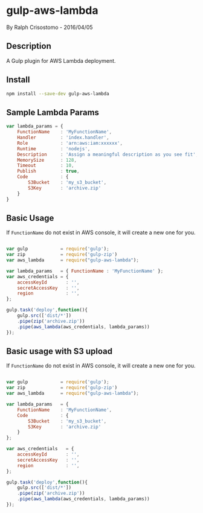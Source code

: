 # gulp-aws-lambda
By Ralph Crisostomo - 2016/04/05

## Description
A Gulp plugin for AWS Lambda deployment.

## Install
```bash
npm install --save-dev gulp-aws-lambda
```

## Sample Lambda Params
```javascript
var lambda_params = {
    FunctionName    : 'MyFunctionName',
    Handler         : 'index.handler',
    Role            : 'arn:aws:iam:xxxxxx',
    Runtime         : 'nodejs',
    Description     : 'Assign a meaningful description as you see fit',
    MemorySize      : 128,
    Timeout         : 10,
    Publish         : true,
    Code            : {
        S3Bucket    : 'my_s3_bucket',
        S3Key       : 'archive.zip'
    }
}
```

## Basic Usage
If `FunctionName` do not exist in AWS console, it will create a new one for you.
```javascript

var gulp            = require('gulp');
var zip             = require('gulp-zip')
var aws_lambda      = require("gulp-aws-lambda");

var lambda_params   = { FunctionName : 'MyFunctionName' };
var aws_credentials = {
    accessKeyId       : '',
    secretAccessKey   : '',
    region            : '',
};

gulp.task('deploy',function(){
    gulp.src(['dist/*'])
    .pipe(zip('archive.zip'))
    .pipe(aws_lambda(aws_credentials, lambda_params))
});
```


## Basic usage with S3 upload
If `FunctionName` do not exist in AWS console, it will create a new one for you.
```javascript

var gulp            = require('gulp');
var zip             = require('gulp-zip')
var aws_lambda      = require("gulp-aws-lambda");

var lambda_params   = {
    FunctionName    : 'MyFunctionName',
    Code            : {
        S3Bucket    : 'my_s3_bucket',
        S3Key       : 'archive.zip'
    }
};

var aws_credentials   = {
    accessKeyId       : '',
    secretAccessKey   : '',
    region            : '',
};

gulp.task('deploy',function(){
    gulp.src(['dist/*'])
    .pipe(zip('archive.zip'))
    .pipe(aws_lambda(aws_credentials, lambda_params))
});
```
